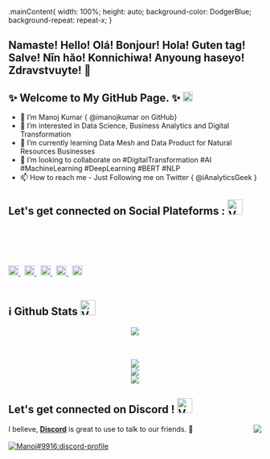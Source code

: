 .mainContent{
    width: 100%;
    height: auto;
    background-color: DodgerBlue;
    background-repeat: repeat-x;
}

## Namaste! Hello! Olá! Bonjour! Hola! Guten tag! Salve! Nǐn hǎo! Konnichiwa! Anyoung haseyo! Zdravstvuyte! 👋

## ✨ Welcome to My GitHub Page. ✨ <img src="https://raw.githubusercontent.com/MartinHeinz/MartinHeinz/master/wave.gif" width="20px">

- 👋 I’m Manoj Kumar { @imanojkumar on GitHub}
- 👀 I’m interested in Data Science, Business Analytics and Digital Transformation
- 🌱 I’m currently learning Data Mesh and Data Product for Natural Resources Businesses
- 💞️ I’m looking to collaborate on #DigitalTransformation #AI #MachineLearning #DeepLearning #BERT #NLP
- 📫 How to reach me - Just Following me on Twitter { @iAnalyticsGeek }


<link rel="stylesheet" href="../css/social-circles.css">
<link rel="javascript" href="https://kit.fontawesome.com/f7187ce1e1.js" />

<h2>
    Let's get connected on <strong> Social Plateforms :</strong> 
    <a href="#"><img alt="Verified Discord Developer:discord-badges" width="30px" src="https://cdn.discordapp.com/emojis/815622226548228106.gif"/></a>
</h2>
<p>
    <a href="https://github.com/KPDMadhuka"><i class="fab fa-github"></i></a>
<br>
</p>

<p>
    <a class="icon-twitter social-button color" href="https://twitter.com/iAnalyticsGeek"></a>
    <a class="icon-youtube social-button color" href="https://youtube.com/iAnalyticsGeek"></a>
    <a class="icon-instagram social-button color" href="https://instagram.com/iAnalyticsGeek"></a>
    <a class="icon-facebook social-button grey" href="https://facebook.com/iAnalyticsGeek"></a>
</p>
<br>

<p>
<br>
    <a href="https://github.com/iManojKumar">
        <img src="./assets/icons/other/github-solid.svg/" width="20px" />
    </a>
    &nbsp;
    <a href="https://instagram.com/iAnalyticsGeek">
        <img src="./assets/icons/other/instagram-solid.svg/" width="20px" />
    </a>
    &nbsp;
    <a href="https://discord.com/channels/968531818414485564/968531819043647510">
        <img src="./assets/icons/other/discord-solid.svg/" width="20px" />
    </a>
    &nbsp;
    <a href="https://www.youtube.com/c/iAnalyticsGeek">
        <img src="./assets/icons/other/youtube-solid.svg/" width="20px" />
    </a>
    &nbsp;
    <a href="https://twitter.com/iAnalyticsGeek">
        <img src="./assets/icons/other/twitter-solid.svg/" width="20px" />
    </a>
<br>
<br>
</p>

<h2>
    ℹ️ <strong> Github Stats </strong> 
    <a href="#"><img alt="Verified Discord Developer:discord-badges" width="30px" src="https://cdn.discordapp.com/emojis/815622226548228106.gif"/></a>
</h2>

<div align="center">
<p>
    <a href="https://github.com/iManojKumar">
        <img src="https://github-readme-streak-stats.herokuapp.com?user=imanojkumar&theme=tokyonight" />
    </a>
<br> <br>
</p>
</div>

<div align="center">
    <br>
    <a href="https://github.com/iManojKumar">
        <img src="https://github-readme-stats.vercel.app/api?username=imanojkumar&show_icons=true&theme=tokyonight" />
    </a>
    <br>
    <a href="https://github.com/iManojKumar">
        <img src="https://github-readme-stats.vercel.app/api/top-langs/?username=imanojkumar&layout=compact&theme=tokyonight" />
    </a>
    <br>
    <a href="#">
        <img src="https://activity-graph.herokuapp.com/graph?username=imanojkumar&bg_color=0a0047&color=ffffff&line=00ff99&point=ffffff&area=true&hide_border=true"/>
    </a>
</div> 
</p>

<h2>
    Let's get connected on <strong>Discord !</strong> 
    <a href="#"><img alt="Verified Discord Developer:discord-badges" width="30px" src="https://cdn.discordapp.com/emojis/815622226548228106.gif"/></a>
</h2>

<a href="https://github.com/iManojKumar">
  <img align="right" src="https://komarev.com/ghpvc/?username=imanojkumar&color=5865F2" />
</a> 
   I believe, <strong> <a href="https://discord.com">Discord</a></strong> is great to use to talk to our friends. 🚀
<br><br>

<div>
    <a href="https://discord.com/channels/968531818414485564/968531819043647510">
        <img src="https://discord.c99.nl/widget/theme-3/561170896480501790.png" alt="Manoj#9916:discord-profile"/>
    </a>
</div>
